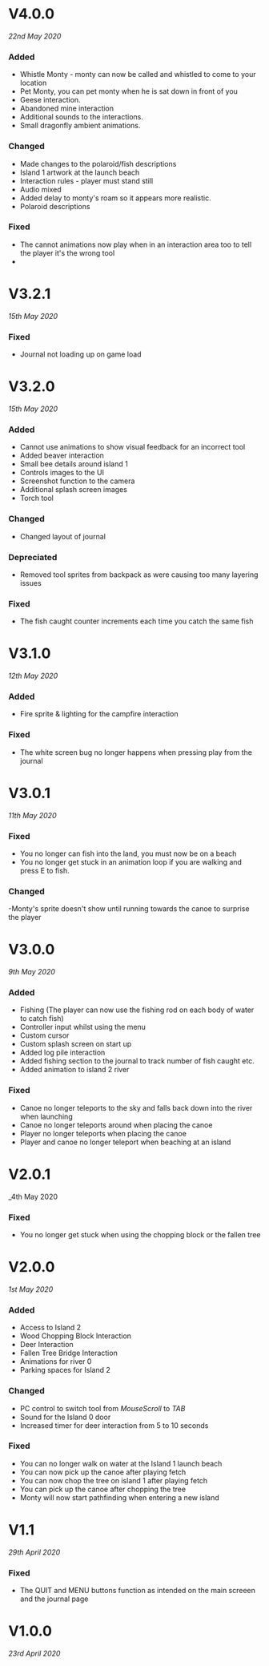 # V4.0.0
_22nd May 2020_

### Added
- Whistle Monty - monty can now be called and whistled to come to your location
- Pet Monty, you can pet monty when he is sat down in front of you
- Geese interaction.
- Abandoned mine interaction
- Additional sounds to the interactions.
- Small dragonfly ambient animations.

### Changed
- Made changes to the polaroid/fish descriptions
- Island 1 artwork at the launch beach
- Interaction rules - player must stand still
- Audio mixed
- Added delay to monty's roam so it appears more realistic. 
- Polaroid descriptions

### Fixed
- The cannot animations now play when in an interaction area too to tell the player it's the wrong tool
- 

# V3.2.1
_15th May 2020_

### Fixed
- Journal not loading up on game load

# V3.2.0
_15th May 2020_

### Added 
- Cannot use animations to show visual feedback for an incorrect tool
- Added beaver interaction
- Small bee details around island 1
- Controls images to the UI
- Screenshot function to the camera
- Additional splash screen images
- Torch tool

### Changed
- Changed layout of journal 

### Depreciated
- Removed tool sprites from backpack as were causing too many layering issues

### Fixed
- The fish caught counter increments each time you catch the same fish


# V3.1.0
_12th May 2020_

### Added
- Fire sprite & lighting for the campfire interaction

### Fixed
- The white screen bug no longer happens when pressing play from the journal

# V3.0.1
_11th May 2020_

### Fixed
- You no longer can fish into the land, you must now be on a beach
- You no longer get stuck in an animation loop if you are walking and press E to fish.


### Changed
-Monty's sprite doesn't show until running towards the canoe to surprise the player



# V3.0.0
_9th May 2020_

### Added
- Fishing (The player can now use the fishing rod on each body of water to catch fish)
- Controller input whilst using the menu
- Custom cursor
- Custom splash screen on start up
- Added log pile interaction
- Added fishing section to the journal to track number of fish caught etc.
- Added animation to island 2 river

### Fixed
- Canoe no longer teleports to the sky and falls back down into the river when launching
- Canoe no longer teleports around when placing the canoe
- Player no longer teleports when placing the canoe
- Player and canoe no longer teleport when beaching at an island


# V2.0.1
_4th May 2020

### Fixed

- You no longer get stuck when using the chopping block or the fallen tree

# V2.0.0
_1st May 2020_

### Added

- Access to Island 2
- Wood Chopping Block Interaction
- Deer Interaction
- Fallen Tree Bridge Interaction
- Animations for river 0
- Parking spaces for Island 2

### Changed

 - PC control to switch tool from _MouseScroll_ to _TAB_
 - Sound for the Island 0 door
 - Increased timer for deer interaction from 5 to 10 seconds
 
### Fixed

- You can no longer walk on water at the Island 1 launch beach
- You can now pick up the canoe after playing fetch
- You can now chop the tree on island 1 after playing fetch
- You can pick up the canoe after chopping the tree
- Monty will now start pathfinding when entering a new island

# V1.1
_29th April 2020_

### Fixed
- The QUIT and MENU buttons function as intended on the main screeen and the journal page

# V1.0.0
_23rd April 2020_